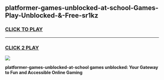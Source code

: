 
## platformer-games-unblocked-at-school-Games-Play-Unblocked-&-Free-sr1kz
<h3>
<a href="https://premium76.site?title=platformer-games-unblocked-at-school&ref=24A">CLICK TO PLAY</a></h3>
<hr>

<h3>
<a href="https://premium76.site?title=platformer-games-unblocked-at-school&ref=24A">CLICK 2 PLAY</a>
  
</h3>

<a href="https://premium76.site?title=platformer-games-unblocked-at-school&ref=24A"><img src="https://clearcache.store/games.png"></a>


**platformer-games-unblocked-at-school games unblocked: Your Gateway to Fun and Accessible Online Gaming**
